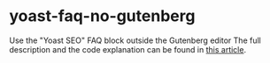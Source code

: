 # yoast-faq-no-gutenberg
Use the "Yoast SEO" FAQ block outside the Gutenberg editor
The full description and the code explanation can be found in [this article](https://firmcatalyst.com/how-to-use-the-yoast-seo-faq-block-outside-the-gutenberg-editor/).
